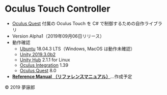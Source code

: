 # Oculus Touch Controller

* [Oculus Quest](https://www.oculus.com/quest/?locale=ja_JP) 付属の Oculus Touch を C# で制御するための自作ライブラリ
* Version Alpha1（2019年09月06日リリース）
* 動作確認
    * [Ubuntu](https://www.ubuntulinux.jp/) 18.04.3 LTS（Windows, MacOS は動作未確認）
    * [Unity 2019.3.0b2](https://unity3d.com/jp/unity/beta/2019.3)
    * [Unity Hub](https://forum.unity.com/threads/unity-hub-v2-0-0-release.677485/) 2.1.1 for Linux
    * [Oculus Integration](https://assetstore.unity.com/packages/tools/integration/oculus-integration-82022) 1.39
    * [Oculus Quest](https://www.oculus.com/quest/?locale=ja_JP) 8.0
* [**Reference Manual （リファレンスマニュアル）**]()…作成予定

© 2019 夢寐郎